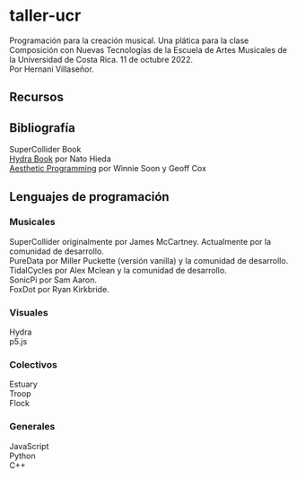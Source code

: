 
# taller-ucr
Programación para la creación musical. Una plática para la clase Composición con Nuevas Tecnologías de la Escuela de Artes Musicales de la Universidad de Costa Rica. 11 de octubre 2022.  
Por Hernani Villaseñor.

## Recursos

## Bibliografía
SuperCollider Book  
[Hydra Book](https://hydra-book.glitch.me/#/) por Nato Hieda  
[Aesthetic Programming](https://aesthetic-programming.net/) por Winnie Soon y Geoff Cox  

## Lenguajes de programación

### Musicales
SuperCollider originalmente por James McCartney. Actualmente por la comunidad de desarrollo.  
PureData por Miller Puckette (versión vanilla) y la comunidad de desarrollo.
TidalCycles por Alex Mclean y la comunidad de desarrollo.  
SonicPi por Sam Aaron.  
FoxDot por Ryan Kirkbride. 
### Visuales
Hydra  
p5.js  
### Colectivos
Estuary  
Troop  
Flock  
### Generales
JavaScript  
Python  
C++  
